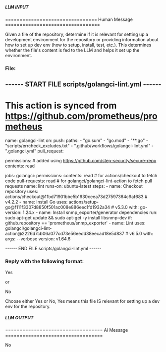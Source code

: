 ##### LLM INPUT #####
================================ Human Message =================================

Given a file of the repository, determine if it is relevant for setting up a development environment for the repository or providing information about how to set up dev env (how to setup, install, test, etc.). This determines whether the file's content is fed to the LLM and helps it set up the environment.

### File:
------ START FILE scripts/golangci-lint.yml ------
---
# This action is synced from https://github.com/prometheus/prometheus
name: golangci-lint
on:
  push:
    paths:
      - "go.sum"
      - "go.mod"
      - "**.go"
      - "scripts/errcheck_excludes.txt"
      - ".github/workflows/golangci-lint.yml"
      - ".golangci.yml"
  pull_request:

permissions:  # added using https://github.com/step-security/secure-repo
  contents: read

jobs:
  golangci:
    permissions:
      contents: read  # for actions/checkout to fetch code
      pull-requests: read  # for golangci/golangci-lint-action to fetch pull requests
    name: lint
    runs-on: ubuntu-latest
    steps:
      - name: Checkout repository
        uses: actions/checkout@11bd71901bbe5b1630ceea73d27597364c9af683 # v4.2.2
      - name: Install Go
        uses: actions/setup-go@f111f3307d8850f501ac008e886eec1fd1932a34 # v5.3.0
        with:
          go-version: 1.24.x
      - name: Install snmp_exporter/generator dependencies
        run: sudo apt-get update && sudo apt-get -y install libsnmp-dev
        if: github.repository == 'prometheus/snmp_exporter'
      - name: Lint
        uses: golangci/golangci-lint-action@2226d7cb06a077cd73e56eedd38eecad18e5d837 # v6.5.0
        with:
          args: --verbose
          version: v1.64.6

------ END FILE scripts/golangci-lint.yml ------

### Reply with the following format:

<rel>Yes</rel>

or

<rel>No</rel>

Choose either Yes or No, Yes means this file IS relevant for setting up a dev env for the repository.

##### LLM OUTPUT #####
================================== Ai Message ==================================

<rel>No</rel>